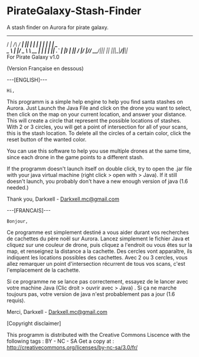 # PirateGalaxy-Stash-Finder
A stash finder on Aurora for pirate galaxy.

  ___ _____ _   ___ _  _   ___ ___ _  _ ___  ___ ___ 
 / __|_   _/_\ / __| || | | __|_ _| \| |   \| __| _ \
 \__ \ | |/ _ \\__ \ __ | | _| | || .` | |) | _||   /
 |___/ |_/_/ \_\___/_||_| |_| |___|_|\_|___/|___|_|_\
					For Pirate Galaxy 
						v1.0

(Version Française en dessous)								

---[ENGLISH]---

	Hi,

This programm is a simple help engine to help you find santa stashes on Aurora.
Just Launch the Java File and click on the drone you want to select, then
click on the map on your current location, and answer your distance.
This will create a circle that represent the possible locations of stashes.
With 2 or 3 circles, you will get a point of intersection for all of your scans,
this is the stash location.
To delete all the circles of a certain color, click the reset button of the wanted color.

You can use this software to help you use multiple drones at the same time, since each
drone in the game points to a different stash.

If the programm doesn't launch itself on double click, try to open the .jar file with
your java virtual machine (right click > open with > Java). If it still doesn't launch,
you probably don't have a new enough version of java (1.6 needed.)

Thank you,
	Darkxell - Darkxell.mc@gmail.com
	

---[FRANCAIS]---
	
	Bonjour,

Ce programme est simplement destiné a vous aider durant vos recherches de cachettes du 
père noël sur Aurora. Lancez simplement le fichier Java et cliquez sur une couleur de 
drone, puis cliquez a l'endroit ou vous êtes sur la map, et renseignez la distance a
la cachette. Des cercles vont apparaître, ils indiquent les locations possibles des
cachettes.
Avec 2 ou 3 cercles, vous allez remarquer un point d'intersection récurrent de tous
vos scans, c'est l'emplacement de la cachette.

Si ce programme ne se lance pas correctement, essayez de le lancer avec votre machine
Java (Clic droit > ouvrir avec > Java) . Si ça ne marche toujours pas, votre version 
de java n'est probablement pas a jour (1.6 requis).

Merci,
	Darkxell - Darkxell.mc@gmail.com
	
	
[Copyright disclaimer]

  This programm is distributed with the Creative Commons Liscence with the following
tags : BY - NC - SA
Get a copy at : http://creativecommons.org/licenses/by-nc-sa/3.0/fr/
